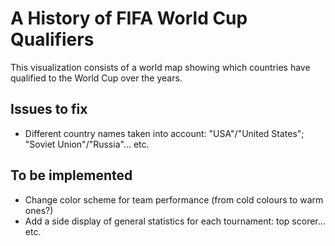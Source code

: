 # A History of FIFA World Cup Qualifiers
This visualization consists of a world map showing which countries have qualified to the World Cup over the years.

## Issues to fix

* Different country names taken into account: "USA"/"United States"; "Soviet Union"/"Russia"... etc.

## To be implemented
* Change color scheme for team performance (from cold colours to warm ones?)
* Add a side display of general statistics for each tournament: top scorer... etc.
